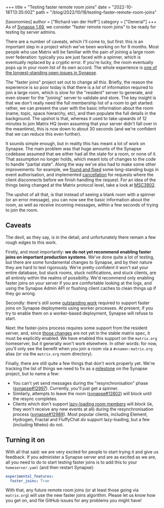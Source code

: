 +++
title = "Testing faster remote room joins"
date = "2022-10-18T13:35:00Z"
path = "/blog/2022/10/18/testing-faster-remote-room-joins"

[taxonomies]
author = ["Richard van der Hoff"]
category = ["General"]
+++
As of [Synapse 1.69](https://matrix.org/blog/2022/10/17/synapse-1-69-released), we consider "faster remote room joins" to be ready for testing by server admins.

There are a number of caveats, which I'll come to, but first: this is an important step in a project which we've been working on for 9 months. Most people who use Matrix will be familiar with the pain of joining a large room over federation: typically you are just faced with a spinner, which is eventually replaced by a cryptic error. If you're lucky, the room eventually pops up in your room list of its own accord. The whole experience is [one of the longest-standing open issues in Synapse](https://github.com/matrix-org/synapse/issues/1211).

The "faster joins" project set out to change all this. Briefly, the reason the experience is so poor today is that there is a *lot* of information required to join a large room, which is slow for the "resident" server to generate, and even slower for the "joining" server to validate and store. The key insight is that we don't really need the full membership list of a room to get started: rather, we can present the user with the basic information about the room (name, topic, space hierarchy, etc), and then populate the full details in the background. The upshot is that, whereas it used to take upwards of 12 minutes to join Matrix HQ (even assuming that your server didn't fall over in the meantime), this is now down to about 30 seconds (and we're confident that we can reduce this even further).

It sounds simple enough, but in reality this has meant a lot of work on Synapse. The main problem was that huge amounts of the Synapse codebase assumed that we either had all the state for a room, or none of it. That assumption no longer holds, which meant lots of changes to the code to handle "partial state". Along the way we've also had to make some other improvements: for example, we [found and fixed](https://github.com/matrix-org/synapse/security/advisories/GHSA-jhjh-776m-4765) some long-standing bugs in event authorisation, and implemented [cancellation](https://github.com/matrix-org/synapse/issues/3528) for requests where the client disconnects before we finish handling the request. For an idea of the things being changed at the Matrix protocol level, take a look at [MSC3902](https://github.com/matrix-org/matrix-spec-proposals/pull/3902).

The upshot of all that, is that instead of seeing a blank room with a spinner (or an error message), you can now see the basic information about the room, as well as receive incoming messages, within a few seconds of trying to join the room.

## Caveats

The devil, as they say, is in the detail, and unfortunately there remain a few rough edges to this work.

Firstly, and most importantly: **we do not yet recommend enabling faster joins on important production systems**. We've done quite a lot of testing, but there are some fundamental changes to Synapse, and by their nature they are hard to test rigorously. We're pretty confident it won't eat your entire database, but stuck rooms, stuck notifications, and stuck clients, are all entirely within the realms of possibility. We'd recommend only enabling faster joins on your server if you are comfortable looking at the logs, and using the Synapse Admin API or flushing client caches to clean things up if they go wrong.

Secondly: there's still some [outstanding work](https://github.com/matrix-org/synapse/issues/12994) required to support faster joins on Synapse deployments using worker processes. At present, if you try to enable them on a worker-based deployment, Synapse will refuse to start.

Next: the faster-joins process requires some support from the resident server, and, since [those changes](https://github.com/matrix-org/matrix-spec-proposals/pull/3706) are not yet in the stable matrix spec, it must be explicitly enabled. We have enabled this support on the `matrix.org` homeserver, but it generally won't work elsewhere. In other words: for now, you'll only see the benefit when you join a room via a `#<name>:matrix.org` alias (or via the `matrix.org` room directory).

Finally, there are still quite a few things that don't work properly yet. We're tracking the list of things we need to fix as a [milestone](https://github.com/matrix-org/synapse/milestone/10) on the Synapse project, but to name a few:

 * You can't yet send messages during the "resynchronisation" phase ([synapse#12997](https://github.com/matrix-org/synapse/issues/12997)). Currently, you'll just get a spinner.
 * Similarly, attempts to leave the room ([synapse#12802](https://github.com/matrix-org/synapse/issues/12802)) will block until the resync completes.
 * Clients which don't support [lazy-loading room members](https://spec.matrix.org/v1.4/client-server-api/#lazy-loading-room-members) will *block* (ie, they won't receive any new events at all) during the resynchronisation process ([synapse#12989](https://github.com/matrix-org/synapse/issues/12989)). Most popular clients, including Element, Hydrogen, Fractal and FluffyChat *do* support lazy-loading, but a few (including Nheko) do not.

## Turning it on

With all that said: we are very excited for people to start trying it and give us feedback. If you administer a Synapse server and are as excited as we are, all you need to do to start testing faster joins is to add this to your `homeserver.yaml` (and then restart Synapse):

```yaml
experimental_features:
  faster_joins: True
```

With that, any future remote room joins (or at least those going via `matrix.org`) will use the new faster joins algorithm. Please let us know how you get on, and file GitHub issues for any problems you might have!
